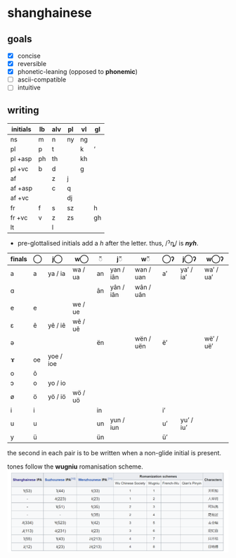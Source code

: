 # shanghainese

## goals

- [x] concise
- [x] reversible
- [x] phonetic-leaning (opposed to **phonemic**)
- [ ] ascii-compatible
- [ ] intuitive

## writing

| initials | lb  | alv | pl  | vl  | gl  |
| -------- | --- | --- | --- | --- | --- |
| ns       | m   | n   | ny  | ng  |     |
| pl       | p   | t   |     | k   | ‘   |
| pl +asp  | ph  | th  |     | kh  |     |
| pl +vc   | b   | d   |     | g   |     |
| af       |     | z   | j   |     |     |
| af +asp  |     | c   | q   |     |     |
| af +vc   |     |     | dj  |     |     |
| fr       | f   | s   | sz  |     | h   |
| fr +vc   | v   | z   | zs  |     | gh  |
| lt       |     | l   |     |     |     |

- pre-glottalised initials add a _h_ after the letter. thus, /ˀȵ/ is **_nyh_**.

| finals | ◯   | j◯        | w◯      | ◌̃   | j◌̃        | w◌̃        | ◯ʔ  | j◯ʔ       | w◯ʔ       |
| ------ | --- | --------- | ------- | --- | --------- | --------- | --- | --------- | --------- |
| a      | a   | ya / ia   | wa / ua | an  | yan / iân | wan / uan | a’  | ya’ / ia’ | wa’ / ua’ |
| ɑ      |     |           |         | ân  | yân / iân | wân / uân |     |           |           |
| e      | e   |           | we / ue |     |           |           |     |           |           |
| ɛ      | ê   | yê / iê   | wê / uê |     |           |           |     |           |           |
| ə      |     |           |         | ën  |           | wën / uën | ë’  |           | wë’ / uë’ |
| ɤ      | oe  | yoe / ioe |         |     |           |           |     |           |           |
| o      | ô   |           |         |     |           |           |     |           |           |
| ɔ      | o   | yo / io   |         |     |           |           |     |           |           |
| ø      | ö   | yö / iö   | wö / uö |     |           |           |     |           |           |
| i      | i   |           |         | in  |           |           | i’  |           |           |
| u      | u   |           |         | un  | yun / iun |           | u’  | yu’ / iu’ |           |
| y      | ü   |           |         | ün  |           |           | ü’  |           |           |

the second in each pair is to be written when a non-glide initial is present.

tones follow the **wugniu** romanisation scheme.
![wugniu_tones](../img/shanghainese.png)
